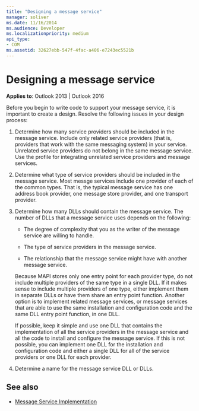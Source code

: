 ```yaml
---
title: "Designing a message service"
manager: soliver
ms.date: 11/16/2014
ms.audience: Developer
ms.localizationpriority: medium
api_type:
- COM
ms.assetid: 32627ebb-547f-4fac-a406-e7243ec5521b
---
```


# Designing a message service

**Applies to**: Outlook 2013 | Outlook 2016 
  
Before you begin to write code to support your message service, it is important to create a design. Resolve the following issues in your design process:
  
1. Determine how many service providers should be included in the message service. Include only related service providers (that is, providers that work with the same messaging system) in your service. Unrelated service providers do not belong in the same message service. Use the profile for integrating unrelated service providers and message services.
    
2. Determine what type of service providers should be included in the message service. Most messge services include one provider of each of the common types. That is, the typical message service has one address book provider, one message store provider, and one transport provider.
    
3. Determine how many DLLs should contain the message service. The number of DLLs that a message service uses depends on the following:
    
   - The degree of complexity that you as the writer of the message service are willing to handle.
    
   - The type of service providers in the message service.
    
   - The relationship that the message service might have with another message service.
    
   Because MAPI stores only one entry point for each provider type, do not include multiple providers of the same type in a single DLL. If it makes sense to include multiple providers of one type, either implement them in separate DLLs or have them share an entry point function. Another option is to implement related message services, or message services that are able to use the same installation and configuration code and the same DLL entry point function, in one DLL.
    
   If possible, keep it simple and use one DLL that contains the implementation of all the service providers in the message service and all the code to install and configure the message service. If this is not possible, you can implement one DLL for the installation and configuration code and either a single DLL for all of the service providers or one DLL for each provider.
    
4. Determine a name for the message service DLL or DLLs. 
    
## See also

- [Message Service Implementation](message-service-implementation.md)

